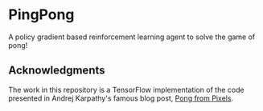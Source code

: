 # PingPong
A policy gradient based reinforcement learning agent to solve the game of pong!


## Acknowledgments
The work in this repository is a TensorFlow implementation of the code presented in Andrej Karpathy's famous blog post, [Pong from Pixels](http://karpathy.github.io/2016/05/31/rl/).
